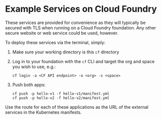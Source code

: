 # Example Services on Cloud Foundry

These services are provided for convenience as they will typically be secured with TLS when running
on a Cloud Foundry foundation. Any other secure website or web service could be used, however.

To deploy these services via the terminal, simply:

1. Make sure your working directory is this `cf` directory
1. Log in to your foundation with the `cf` CLI and target the org and space you wish to use, e.g.:  

    ```
    cf login -a <CF API endpoint> -o <org> -s <space>
    ```

1. Push both apps:

    ```
    cf push -p hello-v1 -f hello-v1/manifest.yml
    cf push -p hello-v2 -f hello-v2/manifest.yml
    ```

Use the route for each of these applications as the URL of the external services in the Kubernetes manifests.